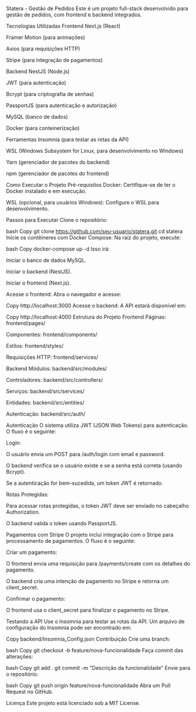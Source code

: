 Statera - Gestão de Pedidos
Este é um projeto full-stack desenvolvido para gestão de pedidos, com frontend e backend integrados.

Tecnologias Utilizadas
Frontend
Next.js (React)

Framer Motion (para animações)

Axios (para requisições HTTP)

Stripe (para integração de pagamentos)

Backend
NestJS (Node.js)

JWT (para autenticação)

Bcrypt (para criptografia de senhas)

PassportJS (para autenticação e autorização)

MySQL (banco de dados)

Docker (para conteinerização)

Ferramentas
Insomnia (para testar as rotas da API)

WSL (Windows Subsystem for Linux, para desenvolvimento no Windows)

Yarn (gerenciador de pacotes do backend)

npm (gerenciador de pacotes do frontend)

Como Executar o Projeto
Pré-requisitos
Docker: Certifique-se de ter o Docker instalado e em execução.

WSL (opcional, para usuários Windows): Configure o WSL para desenvolvimento.

Passos para Executar
Clone o repositório:

bash
Copy
git clone https://github.com/seu-usuario/statera.git
cd statera
Inicie os contêineres com Docker Compose:
Na raiz do projeto, execute:

bash
Copy
docker-compose up -d
Isso irá:

Iniciar o banco de dados MySQL.

Iniciar o backend (NestJS).

Iniciar o frontend (Next.js).

Acesse o frontend:
Abra o navegador e acesse:

Copy
http://localhost:3000
Acesse o backend:
A API estará disponível em:

Copy
http://localhost:4000
Estrutura do Projeto
Frontend
Páginas: frontend/pages/

Componentes: frontend/components/

Estilos: frontend/styles/

Requisições HTTP: frontend/services/

Backend
Módulos: backend/src/modules/

Controladores: backend/src/controllers/

Serviços: backend/src/services/

Entidades: backend/src/entities/

Autenticação: backend/src/auth/

Autenticação
O sistema utiliza JWT (JSON Web Tokens) para autenticação. O fluxo é o seguinte:

Login:

O usuário envia um POST para /auth/login com email e password.

O backend verifica se o usuário existe e se a senha está correta (usando Bcrypt).

Se a autenticação for bem-sucedida, um token JWT é retornado.

Rotas Protegidas:

Para acessar rotas protegidas, o token JWT deve ser enviado no cabeçalho Authorization.

O backend valida o token usando PassportJS.

Pagamentos com Stripe
O projeto inclui integração com o Stripe para processamento de pagamentos. O fluxo é o seguinte:

Criar um pagamento:

O frontend envia uma requisição para /payments/create com os detalhes do pagamento.

O backend cria uma intenção de pagamento no Stripe e retorna um client_secret.

Confirmar o pagamento:

O frontend usa o client_secret para finalizar o pagamento no Stripe.

Testando a API
Use o Insomnia para testar as rotas da API. Um arquivo de configuração do Insomnia pode ser encontrado em:

Copy
backend/Insomnia_Config.json
Contribuição
Crie uma branch:

bash
Copy
git checkout -b feature/nova-funcionalidade
Faça commit das alterações:

bash
Copy
git add .
git commit -m "Descrição da funcionalidade"
Envie para o repositório:

bash
Copy
git push origin feature/nova-funcionalidade
Abra um Pull Request no GitHub.

Licença
Este projeto está licenciado sob a MIT License.
